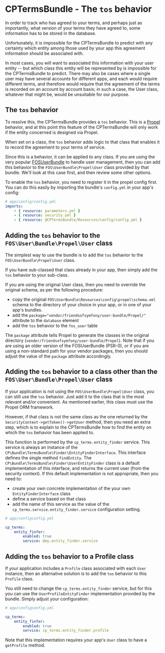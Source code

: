 CPTermsBundle - The `tos` behavior
==================================

In order to track who has agreed to your terms, and perhaps just as importantly, what version of your terms they have agreed to, some information has to be stored in the database.

Unfortunately, it is impossible for the CPTermsBundle to predict with any certainty which entity among those used by your app this agreement information should be associated with.

In most cases, you will want to associated this information with your user entity -- but which class this entity will be represented by is impossible for the CPTermsBundle to predict. There may also be cases where a single user may have several accounts for different apps, and each would require different terms, and therefore would require that the agreement of the terms is recorded on an account by account basis; in such a case, the User class, whatever that might be, would be unsuitable for our purpose.

The `tos` behavior
------------------

To resolve this, the CPTermsBundle provides a `tos` behavior. This is a [Propel](http://propelorm.org/) behavior, and at this point this feature of the CPTermsBundle will only work if the entity concerned is designed via Propel.

When set on a class, the `tos` behavior adds logic to that class that enables it to record the agreement to your terms of service.

Since this is a behavior, it can be applied to any class. If you are using the very popular [FOSUserBundle](https://github.com/FriendsOfSymfony/FOSUserBundle) to handle user management, then you can add this behavior to the `FOS\UserBundle\Propel\User` class provided by that bundle. We'll look at this case first, and then review some other options. 

To enable the `tos` behavior, you need to register it in the propel config first. You can do this easily by importing the bundle's `config.yml` in your app's config:

```yaml
# app/config/config.yml
imports:
    - { resource: parameters.yml }
    - { resource: security.yml }
    - { resource: @CPTermsBundle/Resources/config/config.yml }
```

Adding the `tos` behavior to the `FOS\User\Bundle\Propel\User` class
--------------------------------------------------------------------

The simplest way to use the bundle is to add the `tos` behavior to the `FOS\UserBundle\Propel\User` class.

If you have sub-classed that class already in your app, then simply add the `tos` behavior to your sub-class.

If you are using the original User class, then you need to override the original schema, as per the following procedure:

* copy the original `FOS\UserBundle\Resources\config\propel\schema.xml` schema to the directory of your choice in your app, or in one of your app's bundles.
* add the `package="vendor/friendsofsymfony/user-bundle/Propel/"` attribute to the `database` element
* add the `tos` behavior to the `fos_user` table

The `package` attribute tells Propel to generate the classes in the original directory (`vendor/friendsofsymfony/user-bundle/Propel`). Note that if you are using an older version of the FOSUserBundle (PSR-0), or if you are using a non-standard path for your vendor packages, then you should adjust the value of the `package` attribute accordingly.

Adding the `tos` behavior to a class other than the `FOS\User\Bundle\Propel\User` class
---------------------------------------------------------------------------------------

If your application is not using the `FOS\UserBundle\Propel\User` class, you can still use the `tos` behavior. Just add it to the class that is the most relevant and/or convenient. As mentioned earlier, this class must use the Propel ORM framework.

However, if that class is not the same class as the one returned by the `SecurityContext->getToken()->getUser` method, then you need an extra step, which is to explain to the CPTermsBundle how to find the entity on which the `tos` behavior has been applied to.

This function is performed by the `cp_terms.entity_finder` service. This service is always an instance of the `CP\Bundle\TermsBundle\Finder\EntityFinderInterface`. This interface defines the single method `findEntity`. The `CP\Bundle\TermsBundle\Finder\UserEntityFinder` class is a default implementation of this interface, and returns the current user (from the security context). If this default implementation is not appropriate, then you need to:

* create your own concrete implementation of the your own `EntityFinderInterface` class
* define a service based on that class
* add the name of this service as the value of the `cp_terms.service.entity_finder.service` configuration setting. 

```yaml
# app/configconfig.yml

cp_terms:
    entity_finfer:
        enabled: true
        service: @my.entity_finder.service
```

Adding the `tos` behavior to a Profile class
--------------------------------------------

If your application includes a `Profile` class associated with each `User` instance, then an alternative solution is to add the `tos` behavior to this `Profile` class. 

You still need to change the `cp_terms.entity_finder` service, but for this you can use the `UserProfileEntityFinder` implementation provided by the bundle. Simply adjust your configuration:

```yaml
# app/configconfig.yml

cp_terms:
    entity_finfer:
        enabled: true
        service: cp_terms.entity_finder.profile
```

Note that this implementation requires your app's `User` class to have a `getProfile` method.